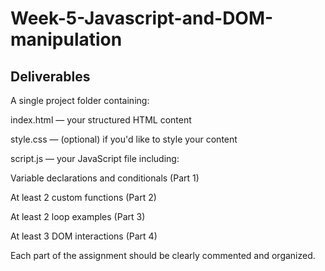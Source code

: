 # Week-5-Javascript-and-DOM-manipulation

## Deliverables

A single project folder containing:

index.html — your structured HTML content

style.css — (optional) if you'd like to style your content

script.js — your JavaScript file including:

Variable declarations and conditionals (Part 1)

At least 2 custom functions (Part 2)

At least 2 loop examples (Part 3)

At least 3 DOM interactions (Part 4)

Each part of the assignment should be clearly commented and organized.
